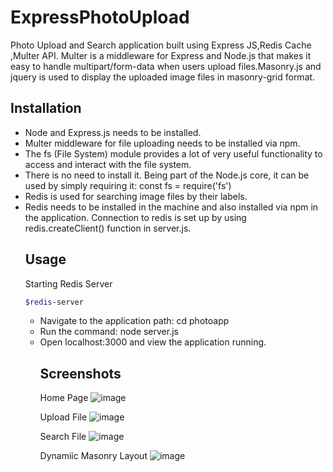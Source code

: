 # ExpressPhotoUpload
Photo Upload and Search application built using Express JS,Redis Cache ,Multer API. Multer is a middleware for Express and Node.js that makes it easy to handle multipart/form-data when users upload files.Masonry.js and jquery is used to display the uploaded image files in masonry-grid format.

## Installation
<ul>
  <li>Node and Express.js needs to be installed.</li>
  <li>Multer middleware for file uploading needs to be installed via npm.</li>
  <li>The fs (File System) module provides a lot of very useful functionality to access and interact with the file system.</li>
  <li>There is no need to install it. Being part of the Node.js core, it can be used by simply requiring it: const fs = require('fs')</li>
  <li>Redis is used for searching image files by their labels.</li>
  <li>Redis needs to be installed in the machine and also installed via npm in the application. Connection to redis is set up by using redis.createClient() function       in server.js.</li>


## Usage
Starting Redis Server 
```bash
$redis-server
```

<ul>
<li>Navigate to the application path: cd photoapp</li>
<li>Run the command: node server.js</li>
<li>Open localhost:3000 and view the application running.</li>


## Screenshots
Home Page
![image](https://user-images.githubusercontent.com/29458723/103260593-26babd00-496c-11eb-807b-73693a024e86.png)

Upload File
![image](https://user-images.githubusercontent.com/29458723/103260745-ce37ef80-496c-11eb-9c5a-d1f18a3e2c3d.png)

Search File
![image](https://user-images.githubusercontent.com/29458723/103260761-e1e35600-496c-11eb-99c5-004ced9d4bd7.png)

Dynamiic Masonry Layout
![image](https://user-images.githubusercontent.com/29458723/103260789-f4f62600-496c-11eb-8ac1-76abe997cebe.png)

